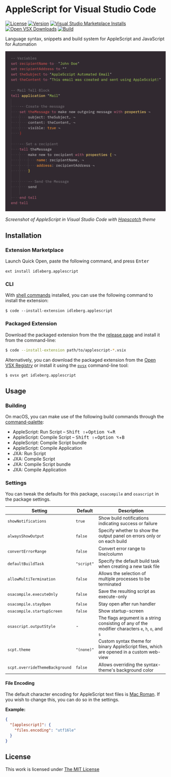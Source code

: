 # AppleScript for Visual Studio Code

[![License](https://img.shields.io/github/license/idleberg/vscode-applescript?style=for-the-badge)](LICENSE)
[![Version](https://img.shields.io/github/v/release/idleberg/vscode-applescript?style=for-the-badge)](https://github.com/idleberg/vscode-applescript/releases)
[![Visual Studio Marketplace Installs](https://img.shields.io/visual-studio-marketplace/i/idleberg.applescript?style=for-the-badge&label=Marketplace)](https://marketplace.visualstudio.com/items?itemName=idleberg.applescript)
[![Open VSX Downloads](https://img.shields.io/open-vsx/dt/idleberg/applescript?style=for-the-badge&label=Open%20VSX)](https://open-vsx.org/extension/idleberg/applescript)
[![Build](https://img.shields.io/github/actions/workflow/status/idleberg/vscode-applescript/default.yml?style=for-the-badge)](https://github.com/idleberg/vscode-applescript/actions)

Language syntax, snippets and build system for AppleScript and JavaScript for Automation

![Screenshot](https://raw.githubusercontent.com/idleberg/vscode-applescript/main/resources/screenshot.png)

*Screenshot of AppleScript in Visual Studio Code with [Hopscotch](https://marketplace.visualstudio.com/items?itemName=idleberg.hopscotch) theme*

## Installation

### Extension Marketplace

Launch Quick Open, paste the following command, and press <kbd>Enter</kbd>

`ext install idleberg.applescript`

### CLI

With [shell commands](https://code.visualstudio.com/docs/editor/command-line) installed, you can use the following command to install the extension:

`$ code --install-extension idleberg.applescript`

### Packaged Extension

Download the packaged extension from the the [release page](https://github.com/idleberg/vscode-applescript/releases) and install it from the command-line:

```bash
$ code --install-extension path/to/applescript-*.vsix
```

Alternatively, you can download the packaged extension from the [Open VSX Registry](https://open-vsx.org/) or install it using the [`ovsx`](https://www.npmjs.com/package/ovsx) command-line tool:

```bash
$ ovsx get idleberg.applescript
```

## Usage

### Building

On macOS, you can make use of the following build commands through the [command-palette](https://code.visualstudio.com/docs/editor/codebasics#_command-palette):

* AppleScript: Run Script – <kbd>Shift ⇧</kbd>+<kbd>Option ⌥</kbd>+<kbd>R</kbd>
* AppleScript: Compile Script – <kbd>Shift ⇧</kbd>+<kbd>Option ⌥</kbd>+<kbd>B</kbd>
* AppleScript: Compile Script bundle
* AppleScript: Compile Application
* JXA: Run Script
* JXA: Compile Script
* JXA: Compile Script bundle
* JXA: Compile Application

### Settings

You can tweak the defaults for this package, `osacompile` and `osascript` in the package settings.

| Setting                         | Default    | Description                                                                                        |
|---------------------------------|------------|----------------------------------------------------------------------------------------------------|
| `showNotifications`             | `true`     | Show build notifications indicating success or failure                                             |
| `alwaysShowOutput`              | `false`    | Specify whether to show the output panel on errors only or on each build                           |
| `convertErrorRange`             | `false`    | Convert error range to line/column                                                                 |
| `defaultBuildTask`              | `"script"` | Specify the default build task when creating a new task file                                       |
| `allowMultiTermination`         | `false`    | Allows the selection of multiple processes to be terminated                                        |
| `osacompile.executeOnly`        | `false`    | Save the resulting script as execute-only                                                          |
| `osacompile.stayOpen`           | `false`    | Stay open after run handler                                                                        |
| `osacompile.startupScreen`      | `false`    | Show startup-screen                                                                                |
| `osascript.outputStyle`         | -          | The flags argument is a string consisting of any of the modifier characters `e`, `h`, `o`, and `s` |
| `scpt.theme`                    | `"(none)"` | Custom syntax theme for binary AppleScript files, which are opened in a custom web-view            |
| `scpt.overrideThemeBackground`  | `false`    | Allows overriding the syntax-theme's background color                                              |

#### File Encoding

The default character encoding for AppleScript text files is [Mac Roman](https://www.wikiwand.com/en/Mac_OS_Roman). If you wish to change this, you can do so in the settings.

**Example:**

```json
{
  "[applescript]": {
    "files.encoding": "utf16le"
  }
}
```

## License

This work is licensed under [The MIT License](https://opensource.org/licenses/MIT)
